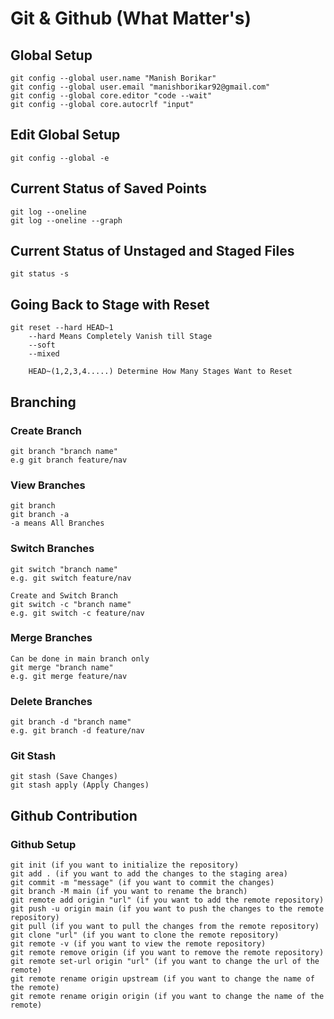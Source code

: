 # Git & Github (What Matter's)

## Global Setup
    git config --global user.name "Manish Borikar"
    git config --global user.email "manishborikar92@gmail.com"
    git config --global core.editor "code --wait"
    git config --global core.autocrlf "input"

## Edit Global Setup
    git config --global -e

## Current Status of Saved Points
    git log --oneline
    git log --oneline --graph

## Current Status of Unstaged and Staged Files
    git status -s

## Going Back to Stage with Reset
    git reset --hard HEAD~1
        --hard Means Completely Vanish till Stage 
        --soft
        --mixed

        HEAD~(1,2,3,4.....) Determine How Many Stages Want to Reset

## Branching
### Create Branch
    git branch "branch name"
    e.g git branch feature/nav

### View Branches
    git branch
    git branch -a
    -a means All Branches

### Switch Branches
    git switch "branch name"
    e.g. git switch feature/nav

    Create and Switch Branch
    git switch -c "branch name"
    e.g. git switch -c feature/nav

### Merge Branches
    Can be done in main branch only
    git merge "branch name"
    e.g. git merge feature/nav

### Delete Branches
    git branch -d "branch name"
    e.g. git branch -d feature/nav

### Git Stash
    git stash (Save Changes) 
    git stash apply (Apply Changes)
    
## Github Contribution
### Github Setup
    git init (if you want to initialize the repository)
    git add . (if you want to add the changes to the staging area)
    git commit -m "message" (if you want to commit the changes)
    git branch -M main (if you want to rename the branch)
    git remote add origin "url" (if you want to add the remote repository)
    git push -u origin main (if you want to push the changes to the remote repository)
    git pull (if you want to pull the changes from the remote repository)
    git clone "url" (if you want to clone the remote repository)
    git remote -v (if you want to view the remote repository)
    git remote remove origin (if you want to remove the remote repository)
    git remote set-url origin "url" (if you want to change the url of the remote)
    git remote rename origin upstream (if you want to change the name of the remote)
    git remote rename origin origin (if you want to change the name of the remote)

    